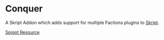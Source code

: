 # Conquer
A Skript Addon which adds support for multiple Factions plugins to [Skript](https://github.com/bensku/Skript).

[Spigot Resource](https://www.spigotmc.org/resources/skript-addon-conquer.41246/)

